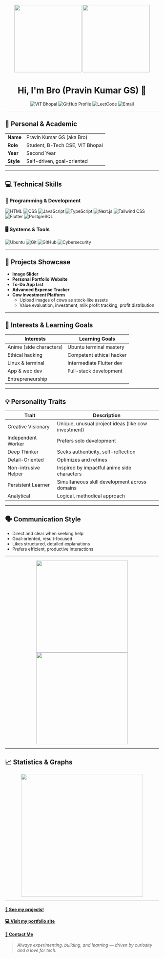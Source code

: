 <!-- Profile Header -->
<p align="center">
  <img src="https://pplx-res.cloudinary.com/image/upload/v1755150256/dalle3_images/hffoqbmnzlah4nmbdn56.png" width="220" />
  <img src="https://pplx-res.cloudinary.com/image/upload/v1755150277/dalle3_images/m1z22rbvpovjyo06qocc.png" width="220" />
</p>

<h1 align="center">Hi, I'm Bro (Pravin Kumar GS) 👋</h1>

<p align="center">
  <a href="https://vitbhopal.ac.in/" style="text-decoration:none;">
    <img src="https://img.shields.io/badge/VIT%20Bhopal-University-blue?logo=GoogleScholar&style=for-the-badge" alt="VIT Bhopal"/>
  </a>
  <a href="https://github.com/bropravin" style="text-decoration:none;">
    <img src="https://img.shields.io/badge/GitHub-Profile-black?logo=github&style=for-the-badge" alt="GitHub Profile"/>
  </a>
  <a href="https://leetcode.com/bropravin/" style="text-decoration:none;">
    <img src="https://img.shields.io/badge/LeetCode-Coding-orange?logo=leetcode&style=for-the-badge" alt="LeetCode"/>
  </a>
  <a href="mailto:your_email@example.com" style="text-decoration:none;">
    <img src="https://img.shields.io/badge/Email--me-red?logo=gmail&style=for-the-badge" alt="Email"/>
  </a>
</p>

---

## 🧾 Personal & Academic

|          |                                      |
| -------- | ------------------------------------ |
| **Name** | Pravin Kumar GS (aka Bro)            |
| **Role** | Student, B-Tech CSE, VIT Bhopal      |
| **Year** | Second Year                          |
| **Style**| Self-driven, goal-oriented           |

---

## 💻 Technical Skills

### 🚀 Programming & Development

![HTML](https://img.shields.io/badge/HTML5-E34F26?logo=html5&logoColor=white&style=for-the-badge)
![CSS](https://img.shields.io/badge/CSS3-1572B6?logo=css3&logoColor=white&style=for-the-badge)
![JavaScript](https://img.shields.io/badge/JavaScript-F7DF1E?logo=javascript&logoColor=white&style=for-the-badge)
![TypeScript](https://img.shields.io/badge/TypeScript-007ACC?logo=typescript&logoColor=white&style=for-the-badge)
![Next.js](https://img.shields.io/badge/Next.js-000?logo=next.js&style=for-the-badge)
![Tailwind CSS](https://img.shields.io/badge/TailwindCSS-06B6D4?logo=tailwindcss&logoColor=white&style=for-the-badge)
![Flutter](https://img.shields.io/badge/Flutter-02569B?logo=flutter&logoColor=white&style=for-the-badge)
![PostgreSQL](https://img.shields.io/badge/PostgreSQL-336791?logo=postgresql&logoColor=white&style=for-the-badge)

### 🖥️ Systems & Tools

![Ubuntu](https://img.shields.io/badge/Ubuntu-E95420?logo=ubuntu&logoColor=white&style=for-the-badge)
![Git](https://img.shields.io/badge/Git-F05032?logo=git&logoColor=white&style=for-the-badge)
![GitHub](https://img.shields.io/badge/GitHub-181717?logo=github&logoColor=white&style=for-the-badge)
![Cybersecurity](https://img.shields.io/badge/Cybersecurity-green?logo=symantec&style=for-the-badge)

---

## 📂 Projects Showcase

<ul>
  <li><b>Image Slider</b></li>
  <li><b>Personal Portfolio Website</b></li>
  <li><b>To-Do App List</b></li>
  <li><b>Advanced Expense Tracker</b></li>
  <li>
    <b>Cow Investment Platform</b>
    <ul>
      <li>Upload images of cows as stock-like assets</li>
      <li>Value evaluation, investment, milk profit tracking, profit distribution</li>
    </ul>
  </li>
</ul>

---

## 🎯 Interests & Learning Goals

| Interests | Learning Goals |
| --- | --- |
| Anime (side characters) | Ubuntu terminal mastery |
| Ethical hacking | Competent ethical hacker |
| Linux & terminal | Intermediate Flutter dev |
| App & web dev | Full-stack development |
| Entrepreneurship |  |

---

## 💡 Personality Traits

| Trait               | Description |
| ------------------- | ----------- |
| Creative Visionary  | Unique, unusual project ideas (like cow investment) |
| Independent Worker  | Prefers solo development |
| Deep Thinker        | Seeks authenticity, self-reflection |
| Detail-Oriented     | Optimizes and refines |
| Non-intrusive Helper| Inspired by impactful anime side characters |
| Persistent Learner  | Simultaneous skill development across domains |
| Analytical          | Logical, methodical approach |

---

## 🗣 Communication Style

- Direct and clear when seeking help
- Goal-oriented, result-focused
- Likes structured, detailed explanations
- Prefers efficient, productive interactions

---

<p align="center">
  <img src="https://pplx-res.cloudinary.com/image/upload/v1755150256/dalle3_images/hffoqbmnzlah4nmbdn56.png" width="300" />
  <img src="https://pplx-res.cloudinary.com/image/upload/v1755150277/dalle3_images/m1z22rbvpovjyo06qocc.png" width="300" />
</p>

---

## 📈 Statistics & Graphs

<!-- Example graph badge -->
<p align="center">
  <img src="https://github-readme-stats.vercel.app/api?username=bropravin&show_icons=true&hide_title=true&count_private=true&theme=gruvbox" width="400" />
</p>

---

#### [🚀 See my projects!](https://github.com/bropravin)
#### [💻 Visit my portfolio site](https://bropravin.github.io/portfolio)
#### [📝 Contact Me](mailto:your_email@example.com)

> _Always experimenting, building, and learning — driven by curiosity and a love for tech._

